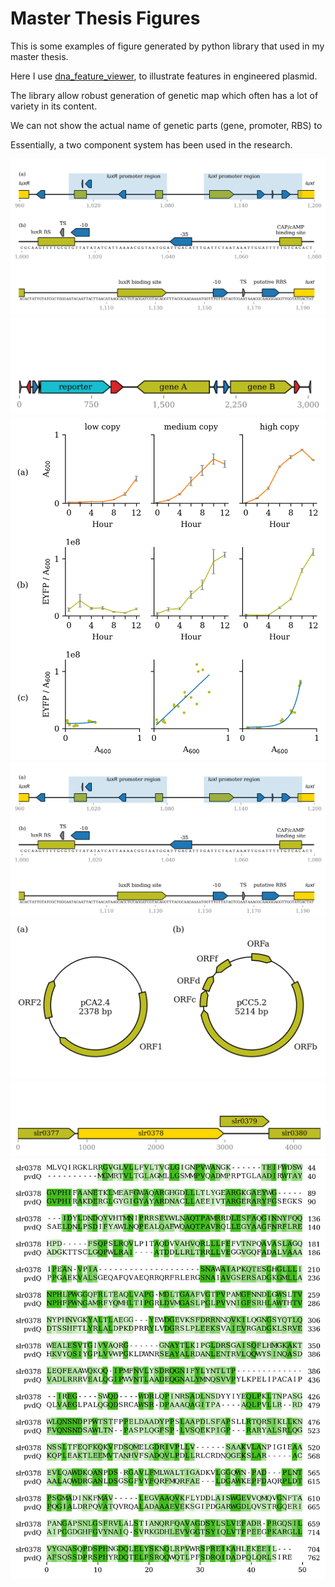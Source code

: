 # Master Thesis Figures

This is some examples of figure generated by python library that used in my master thesis.

Here I use [dna_feature_viewer](https://github.com/Edinburgh-Genome-Foundry/DnaFeaturesViewer), to illustrate features in engineered plasmid.

The library allow robust generation of genetic map which often has a lot of variety in its content.

We can not show the actual name of genetic parts (gene, promoter, RBS) to 

Essentially, a two component system has been used in the research.

<!--
![figure-1](./figure/fig-1.png)
-->
![figure-2](./figure/fig-2.png)
![figure-3](./figure/fig-3.png)
![figure-4](./figure/fig-4.png)
![figure-5](./figure/fig-5.png)
![figure-6](./figure/fig-6.png)
![figure-7](./figure/fig-7.png)
![figure-8](./figure/fig-8.png)

<!-- Document structure
* Data
* Module
* Output
-->
